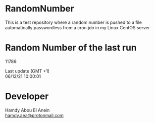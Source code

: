 # RandomNumber    
This is a test repository where a random number is pushed to a file automatically passwordless from a cron job in my Linux CentOS server    
# Random Number of the last run   
11786
      
Last update (GMT +1)    
06/12/21 10:00:01
# Developer    
Hamdy Abou El Anein   
hamdy.aea@protonmail.com
